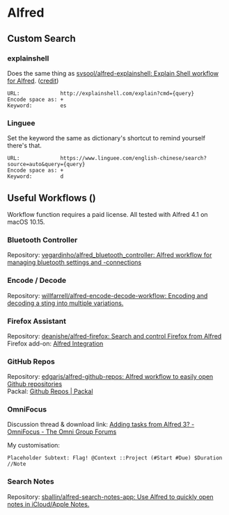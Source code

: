 # Alfred

## Custom Search

### explainshell

Does the same thing as [svsool/alfred-explainshell: Explain Shell workflow for Alfred](https://github.com/svsool/alfred-explainshell). \([credit](https://www.alfredforum.com/topic/3070-manpages-using-explainshellcom/?do=findComment&comment=21096)\)

```text
URL:             http://explainshell.com/explain?cmd={query}
Encode space as: +
Keyword:         es
```

### Linguee

Set the keyword the same as dictionary's shortcut to remind yourself there's that.

```text
URL:             https://www.linguee.com/english-chinese/search?source=auto&query={query}
Encode space as: +
Keyword:         d
```

## Useful Workflows ()

Workflow function requires a paid license. All tested with Alfred 4.1 on macOS 10.15.

### Bluetooth Controller

Repository: [vegardinho/alfred_bluetooth_controller: Alfred workflow for managing bluetooth settings and -connections](https://github.com/vegardinho/alfred_bluetooth_controller)

### Encode / Decode

Repository: [willfarrell/alfred-encode-decode-workflow: Encoding and decoding a sting into multiple variations.](https://github.com/willfarrell/alfred-encode-decode-workflow)

### Firefox Assistant

Repository: [deanishe/alfred-firefox: Search and control Firefox from Alfred](https://github.com/deanishe/alfred-firefox)  
Firefox add-on: [Alfred Integration](https://addons.mozilla.org/en-US/firefox/addon/alfred-launcher-integration/)

### GitHub Repos

Repository: [edgarjs/alfred-github-repos: Alfred workflow to easily open Github repositories](https://github.com/edgarjs/alfred-github-repos)  
Packal: [Github Repos \| Packal](https://www.packal.org/workflow/github-repos-0)

### OmniFocus

Discussion thread & download link: [Adding tasks from Alfred 3? - OmniFocus - The Omni Group Forums](https://discourse.omnigroup.com/t/adding-tasks-from-alfred-3/35232/22)

My customisation:

```text
Placeholder Subtext: Flag! @Context ::Project (#Start #Due) $Duration //Note
```

### Search Notes

Repository: [sballin/alfred-search-notes-app: Use Alfred to quickly open notes in iCloud/Apple Notes.](https://github.com/sballin/alfred-search-notes-app)
